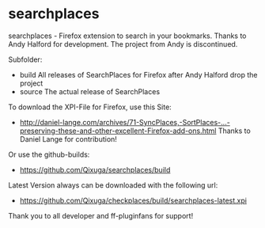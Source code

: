 searchplaces
==========

searchplaces - Firefox extension to search in your bookmarks. 
Thanks to Andy Halford for development. The project from Andy is discontinued.


Subfolder:
- build		All releases of SearchPlaces for Firefox after Andy Halford drop the project
- source		The actual release of SearchPlaces


To download the XPI-File for Firefox, use this Site:
- http://daniel-lange.com/archives/71-SyncPlaces,-SortPlaces-...-preserving-these-and-other-excellent-Firefox-add-ons.html
Thanks to Daniel Lange for contribution!

Or use the github-builds:
- https://github.com/Qixuga/searchplaces/build

Latest Version always can be downloaded with the following url:
- https://github.com/Qixuga/checkplaces/build/searchplaces-latest.xpi

Thank you to all developer and ff-pluginfans for support!
